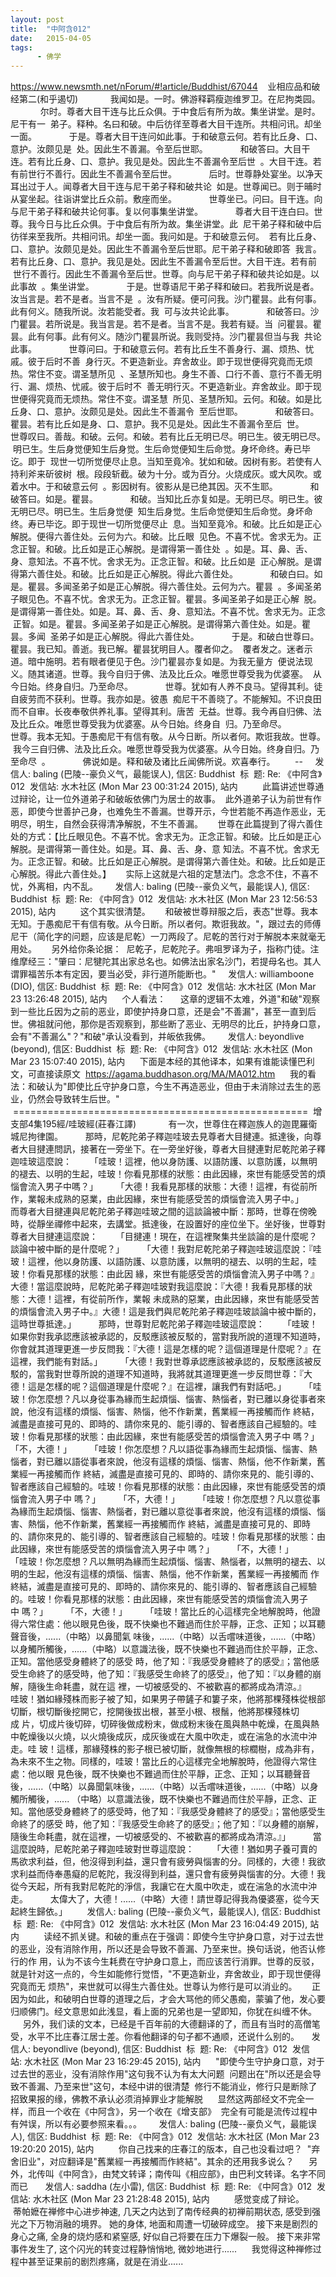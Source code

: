 ```yaml
---
layout: post
title:  "中阿含012"
date:   2015-04-05
tags:
      - 佛学
---
```



https://www.newsmth.net/nForum/#!article/Buddhist/67044
 
 业相应品和破经第二(和乎遏切)
   
 　　我闻如是。一时。佛游释羁瘦迦维罗卫。在尼拘类园。
   
 　　尔时。尊者大目干连与比丘众俱。于中食后有所为故。集坐讲堂。是时。尼干有一
 弟子。释种。名曰和破。中后彷徉至尊者大目干连所。共相问讯。却坐一面。
   
 　　于是。尊者大目干连问如此事。于和破意云何。若有比丘身、口、意护。汝颇见是
 处。因此生不善漏。令至后世耶。
   
 　　和破答曰。大目干连。若有比丘身、口、意护。我见是处。因此生不善漏令至后世
 。大目干连。若有前世行不善行。因此生不善漏令至后世。
   
 　　后时。世尊静处宴坐。以净天耳出过于人。闻尊者大目干连与尼干弟子释和破共论
 如是。世尊闻已。则于晡时从宴坐起。往诣讲堂比丘众前。敷座而坐。
   
 　　世尊坐已。问曰。目干连。向与尼干弟子释和破共论何事。复以何事集坐讲堂。
   
 　　尊者大目干连白曰。世尊。我今日与比丘众俱。于中食后有所为故。集坐讲堂。此
 尼干弟子释和破中后彷徉来至我所。共相问讯。却坐一面。我问如是。于和破意云何。
 若有比丘身、口、意护。汝颇见是处。因此生不善漏令至后世耶。尼干弟子释和破即答
 我言。若有比丘身、口、意护。我见是处。因此生不善漏令至后世。大目干连。若有前
 世行不善行。因此生不善漏令至后世。世尊。向与尼干弟子释和破共论如是。以此事故
 。集坐讲堂。
   
 　　于是。世尊语尼干弟子释和破曰。若我所说是者。汝当言是。若不是者。当言不是
 。汝有所疑。便可问我。沙门瞿昙。此有何事。此有何义。随我所说。汝若能受者。我
 可与汝共论此事。
   
 　　和破答曰。沙门瞿昙。若所说是。我当言是。若不是者。当言不是。我若有疑。当
 问瞿昙。瞿昙。此有何事。此有何义。随沙门瞿昙所说。我则受持。沙门瞿昙但当与我
 共论此事。
   
 　　世尊问曰。于和破意云何。若有比丘生不善身行、漏、烦热、忧戚。彼于后时不善
 身行灭。不更造新业。弃舍故业。即于现世便得究竟而无烦热。常住不变。谓圣慧所见
 、圣慧所知也。身生不善、口行不善、意行不善无明行、漏、烦热、忧戚。彼于后时不
 善无明行灭。不更造新业。弃舍故业。即于现世便得究竟而无烦热。常住不变。谓圣慧
 所见、圣慧所知。云何。和破。如是比丘身、口、意护。汝颇见是处。因此生不善漏令
 至后世耶。
   
 　　和破答曰。瞿昙。若有比丘如是身、口、意护。我不见是处。因此生不善漏令至后
 世。
   
 　　世尊叹曰。善哉。和破。云何。和破。若有比丘无明已尽。明已生。彼无明已尽。
 明已生。生后身觉便知生后身觉。生后命觉便知生后命觉。身坏命终。寿已毕讫。即于
 现世一切所觉便尽止息。当知至竟冷。犹如和破。因树有影。若使有人持利斧来斫彼树
 根。段段斩截。破为十分。或为百分。火烧成灰。或大风吹。或着水中。于和破意云何
 。影因树有。彼影从是已绝其因。灭不生耶。
   
 　　和破答曰。如是。瞿昙。
   
 　　和破。当知比丘亦复如是。无明已尽。明已生。彼无明已尽。明已生。生后身觉便
 知生后身觉。生后命觉便知生后命觉。身坏命终。寿已毕讫。即于现世一切所觉便尽止
 息。当知至竟冷。和破。比丘如是正心解脱。便得六善住处。云何为六。和破。比丘眼
 见色。不喜不忧。舍求无为。正念正智。和破。比丘如是正心解脱。是谓得第一善住处
 。如是。耳、鼻、舌、身、意知法。不喜不忧。舍求无为。正念正智。和破。比丘如是
 正心解脱。是谓得第六善住处。和破。比丘如是正心解脱。得此六善住处。
   
 　　和破白曰。如是。瞿昙。多闻圣弟子如是正心解脱。得六善住处。云何为六。瞿昙
 。多闻圣弟子眼见色。不喜不忧。舍求无为。正念正智。瞿昙。多闻圣弟子如是正心解
 脱。是谓得第一善住处。如是。耳、鼻、舌、身、意知法。不喜不忧。舍求无为。正念
 正智。如是。瞿昙。多闻圣弟子如是正心解脱。是谓得第六善住处。如是。瞿昙。多闻
 圣弟子如是正心解脱。得此六善住处。
   
 　　于是。和破白世尊曰。瞿昙。我已知。善逝。我已解。瞿昙犹明目人。覆者仰之。
 覆者发之。迷者示道。暗中施明。若有眼者便见于色。沙门瞿昙亦复如是。为我无量方
 便说法现义。随其诸道。世尊。我今自归于佛、法及比丘众。唯愿世尊受我为优婆塞。
 从今日始。终身自归。乃至命尽。
   
 　　世尊。犹如有人养不良马。望得其利。徒自疲劳而不获利。世尊。我亦如是。彼愚
 痴尼干不善晓了。不能解知。不识良田而不自审。长夜奉敬供养礼事。望得其利。唐苦
 无益。世尊。我今再自归佛、法及比丘众。唯愿世尊受我为优婆塞。从今日始。终身自
 归。乃至命尽。
   
 　　世尊。我本无知。于愚痴尼干有信有敬。从今日断。所以者何。欺诳我故。世尊。
 我今三自归佛、法及比丘众。唯愿世尊受我为优婆塞。从今日始。终身自归。乃至命尽
 。
   
 　　佛说如是。释和破及诸比丘闻佛所说。欢喜奉行。  
   
 \--
  
 发信人: baling (巴陵\--豪负义气，最能误人), 信区: Buddhist
 标  题: Re: 《中阿含》012
 发信站: 水木社区 (Mon Mar 23 00:31:24 2015), 站内
   
   
 此篇讲述世尊通过辩论，让一位外道弟子和破皈依佛门为居士的故事。
 此外道弟子认为前世有作恶，即使今世善护己身，也难免生不善漏。世尊开示，今世若能不再造作恶业，无明尽，明生，自然会获得清净解脱，不生不善漏。
   
 世尊在此篇提到了得六善住处的方式：【比丘眼见色。不喜不忧。舍求无为。正念正智。和破。比丘如是正心解脱。是谓得第一善住处。如是。耳、鼻、舌、身、意 知法。不喜不忧。舍求无为。正念正智。和破。比丘如是正心解脱。是谓得第六善住处。和破。比丘如是正心解脱。得此六善住处。】
   
 实际上这就是六祖的定慧法门。念念不住，不喜不忧，外离相，内不乱。
  
 
 发信人: baling (巴陵\--豪负义气，最能误人), 信区: Buddhist
 标  题: Re: 《中阿含》012
 发信站: 水木社区 (Mon Mar 23 12:56:53 2015), 站内
   
   
 这个其实很清楚。
   
 和破被世尊辩服之后，表态"世尊。我本无知。于愚痴尼干有信有敬。从今日断。所以者何。欺诳我故。"，跟过去的师傅尼干（简化字的问题，应该是尼乾）一刀两段了。尼乾的苦行对于解脱本来就毫无用处。
   
 另外给你条论据：
 尼乾子，尼乾陀子。弗咀罗译为子，指称门徒。注维摩经三："肇曰：尼犍陀其出家总名也。如佛法出家名沙门，若提母名也。其人谓罪福苦乐本有定因，要当必受，非行道所能断也。"
  
 发信人: williamboone (DIO), 信区: Buddhist
 标  题: Re: 《中阿含》012
 发信站: 水木社区 (Mon Mar 23 13:26:48 2015), 站内
   
 个人看法：
   
 这章的逻辑不太难，外道"和破"观察到一些比丘因为之前的恶业，即使护持身口意，还是会"不善漏"，甚至一直到后世。佛祖就问他，那你是否观察到，那些断了恶业、无明尽的比丘，护持身口意，会有"不善漏么"？"和破"承认没看到，并皈依我佛。  
  
 发信人: beyondlive (beyond), 信区: Buddhist
 标  题: Re: 《中阿含》012
 发信站: 水木社区 (Mon Mar 23 15:07:40 2015), 站内
   
 下面是本经的其他译本，如果有谁能读懂巴利文，可直接读原文
 <https://agama.buddhason.org/MA/MA012.htm>
   
 我的看法：和破认为"即使比丘守护身口意，今生不再造恶业，但由于未消除过去生的恶业，仍然会导致转生后世。"
   
   
 ===================================================
 增支部4集195經/哇玻經(莊春江譯)
   
 　　有一次，世尊住在釋迦族人的迦毘羅衛城尼拘律園。
 　　那時，尼乾陀弟子釋迦哇玻去見尊者大目揵連。抵達後，向尊者大目揵連問訊，接著在一旁坐下。在一旁坐好後，尊者大目揵連對尼乾陀弟子釋迦哇玻這麼說：
 　　「哇玻！這裡，他以身防護、以語防護、以意防護，以無明的褪去、以明的生起，哇玻！你看見那樣的狀態：由此因緣，來世有能感受苦的煩惱會流入男子中嗎？」
 　　「大德！我看見那樣的狀態：大德！這裡，有從前所作，業報未成熟的惡業，由此因緣，來世有能感受苦的煩惱會流入男子中。」
 　　而尊者大目揵連與尼乾陀弟子釋迦哇玻之間的這談論被中斷：那時，世尊在傍晚時，從靜坐禪修中起來，去講堂。抵達後，在設置好的座位坐下。坐好後，世尊對尊者大目揵連這麼說：
 　　「目揵連！現在，在這裡聚集共坐談論的是什麼呢？談論中被中斷的是什麼呢？」
 　　「大德！我對尼乾陀弟子釋迦哇玻這麼說：『哇玻！這裡，他以身防護、以語防護、以意防護，以無明的褪去、以明的生起，哇玻！你看見那樣的狀態：由此因 緣，來世有能感受苦的煩惱會流入男子中嗎？』大德！當這麼說時，尼乾陀弟子釋迦哇玻對我這麼說：『大德！我看見那樣的狀態：大德！這裡，有從前所作，業報 未成熟的惡業，由此因緣，來世有能感受苦的煩惱會流入男子中。』大德！這是我們與尼乾陀弟子釋迦哇玻談論中被中斷的，這時世尊抵達。」
 　　那時，世尊對尼乾陀弟子釋迦哇玻這麼說：
 　　「哇玻！如果你對我承認應該被承認的，反駁應該被反駁的，當對我所說的道理不知道時，你會就其道理更進一步反問我：『大德！這是怎樣的呢？這個道理是什麼呢？』在這裡，我們能有對話。」
 　　「大德！我對世尊承認應該被承認的，反駁應該被反駁的，當我對世尊所說的道理不知道時，我將就其道理更進一步反問世尊：『大德！這是怎樣的呢？這個道理是什麼呢？』在這裡，讓我們有對話吧。」
 　　「哇玻！你怎麼想？凡以身從事為緣而生起煩惱、惱害、熱惱者，對已離以身從事者來說，他沒有這樣的煩惱、惱害、熱惱，他不作新業，舊業經一再接觸而作 終結，滅盡是直接可見的、即時的、請你來見的、能引導的、智者應該自己經驗的。哇玻！你看見那樣的狀態：由此因緣，來世有能感受苦的煩惱會流入男子中 嗎？」
 　　「不，大德！」
 　　「哇玻！你怎麼想？凡以語從事為緣而生起煩惱、惱害、熱惱者，對已離以語從事者來說，他沒有這樣的煩惱、惱害、熱惱，他不作新業，舊業經一再接觸而作 終結，滅盡是直接可見的、即時的、請你來見的、能引導的、智者應該自己經驗的。哇玻！你看見那樣的狀態：由此因緣，來世有能感受苦的煩惱會流入男子中 嗎？」
 　　「不，大德！」
 　　「哇玻！你怎麼想？凡以意從事為緣而生起煩惱、惱害、熱惱者，對已離以意從事者來說，他沒有這樣的煩惱、惱害、熱惱，他不作新業，舊業經一再接觸而作 終結，滅盡是直接可見的、即時的、請你來見的、能引導的、智者應該自己經驗的。哇玻！你看見那樣的狀態：由此因緣，來世有能感受苦的煩惱會流入男子中 嗎？」
 　　「不，大德！」
 　　「哇玻！你怎麼想？凡以無明為緣而生起煩惱、惱害、熱惱者，以無明的褪去、以明的生起，他沒有這樣的煩惱、惱害、熱惱，他不作新業，舊業經一再接觸而 作終結，滅盡是直接可見的、即時的、請你來見的、能引導的、智者應該自己經驗的。哇玻！你看見那樣的狀態：由此因緣，來世有能感受苦的煩惱會流入男子中 嗎？」
 　　「不，大德！」
 　　「哇玻！當比丘的心這樣完全地解脫時，他證得六常住處：他以眼見色後，既不快樂也不難過而住於平靜，正念、正知；以耳聽聲音後，......（中略）以鼻聞氣 味後，......（中略）以舌嚐味道後，......（中略）以身觸所觸後，......（中略）以意識法後，既不快樂也不難過而住於平靜，正念、正知。當他感受身體終了的感受 時，他了知：『我感受身體終了的感受』；當他感受生命終了的感受時，他了知：『我感受生命終了的感受』，他了知：『以身體的崩解，隨後生命耗盡，就在這 裡，一切被感受的、不被歡喜的都將成為清涼。』
 　　哇玻！猶如緣殘株而影子被了知，如果男子帶鏟子和簍子來，他將那棵殘株從根部切斷，根切斷後挖開它，挖開後拔出根，甚至小根、根鬚，他將那棵殘株切成 片，切成片後切碎，切碎後做成粉末，做成粉末後在風與熱中乾燥，在風與熱中乾燥後以火燒，以火燒後成灰，成灰後或在大風中吹走，或在湍急的水流中沖走。哇 玻！這樣，那緣殘株的影子根已被切斷，就像無根的棕櫚樹，成為非有，為未來不生之物。同樣的，哇玻！當比丘的心這樣完全地解脫時，他證得六常住處：他以眼 見色後，既不快樂也不難過而住於平靜，正念、正知；以耳聽聲音後，......（中略）以鼻聞氣味後，......（中略）以舌嚐味道後，......（中略）以身觸所觸後，...... （中略）以意識法後，既不快樂也不難過而住於平靜，正念、正知。當他感受身體終了的感受時，他了知：『我感受身體終了的感受』；當他感受生命終了的感受 時，他了知：『我感受生命終了的感受』；他了知：『以身體的崩解，隨後生命耗盡，就在這裡，一切被感受的、不被歡喜的都將成為清涼。』」
 　　當這麼說時，尼乾陀弟子釋迦哇玻對世尊這麼說：
 　　「大德！猶如男子養可賣的馬欲求利益，但，他沒得到利益，還只會有疲勞與惱害的分。同樣的，大德！我欲求利益而侍奉愚癡的尼乾陀，我沒得到利益，還只會有疲勞與惱害的分。大德！我從今天起，所有我對尼乾陀的淨信，我讓它在大風中吹走，或在湍急的水流中沖走。
 　　太偉大了，大德！......（中略）大德！請世尊記得我為優婆塞，從今天起終生歸依。」
   
   发信人: baling (巴陵\--豪负义气，最能误人), 信区: Buddhist
 标  题: Re: 《中阿含》012
 发信站: 水木社区 (Mon Mar 23 16:04:49 2015), 站内
   
   
 读经不抓关键。和破的重点在于强调：即使今生守护身口意，对于过去世的恶业，没有消除作用，所以还是会导致不善漏、乃至来世。换句话说，他否认修行的作 用，认为不该今生耗费在守护身口意上，而应该苦行消罪。世尊的反驳，就是针对这一点的，今生如能修行觉悟，"不更造新业，弃舍故业，即于现世便得究竟而无 烦热"，来世就可以得生六善住处。世尊认为修行是可以消业的。
   
 正因为如此，和破明白世尊的道理之后，才会大骂他的师父愚痴，蒙骗了他，发心要归顺佛门。经文意思如此浅显，看上面的兄弟也是一望即知，你犹在纠缠不休。
   
 另外，我们读的文本，已经是千百年前的大德翻译的了，而且有当时的高僧笔受，水平不比庄春江居士差。你看他翻译的句子都不通顺，还说什么别的。
  
 发信人: beyondlive (beyond), 信区: Buddhist
 标  题: Re: 《中阿含》012
 发信站: 水木社区 (Mon Mar 23 16:29:45 2015), 站内
   
 "即使今生守护身口意，对于过去世的恶业，没有消除作用"这句我不认为有太大问题
 问题出在"所以还是会导致不善漏、乃至来世"这句，本经中讲的很清楚
 修行不能消业，修行只是断除了招致果报的缘，佛教不承认必须消掉罪业才能解脱
   
 显然这两部经文不完全一样，而且一个收在《中阿含》，另一个收在《增支部》
 完全有可能是流传过程中有舛误，所以有必要参照来看。。。
  
 
 发信人: baling (巴陵\--豪负义气，最能误人), 信区: Buddhist
 标  题: Re: 《中阿含》012
 发信站: 水木社区 (Mon Mar 23 19:20:20 2015), 站内
   
   
 你自己找来的庄春江的版本，自己也没看过吧？
 "弃舍旧业"，对应翻译是"舊業經一再接觸而作終結"。其余的还用我多说么？
   
 另外，北传叫《中阿含》，由梵文转译；南传叫《相应部》，由巴利文转译。名字不同而已
  
 
 发信人: saddha (左小雷), 信区: Buddhist
 标  题: Re: 《中阿含》012
 发信站: 水木社区 (Mon Mar 23 21:28:48 2015), 站内
   
   
 感觉变成了辩论。
   
 蒂帕嬷在禅修中心进步神速, 几天之内达到了南传经典的初禅前期状态, 感受到强光之下万物消融的境界。 她的身体, 地面和周遭一切破碎成空。 接下来是剧烈的身心之痛, 全身的烧灼感和紧窒感, 好似自己将要在压力下爆裂一般。 接下来非常事件发生了, 这个闪光的转变过程静悄悄地, 微妙地进行......
   
 我觉得这种禅修过程中甚至证果前的剧烈疼痛，就是在消业......
  
 

